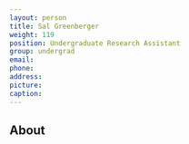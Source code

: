 ```yaml
---
layout: person
title: Sal Greenberger
weight: 119
position: Undergraduate Research Assistant
group: undergrad
email:
phone:
address:
picture:
caption:  
---
```


## About
